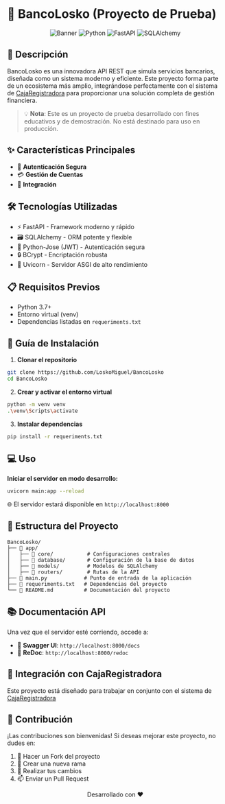 # 🏦 BancoLosko (Proyecto de Prueba)

<div align="center">

![Banner](https://img.shields.io/badge/Status-En%20Desarrollo-green)
![Python](https://img.shields.io/badge/Python-3.7+-blue)
![FastAPI](https://img.shields.io/badge/FastAPI-Latest-009688)
![SQLAlchemy](https://img.shields.io/badge/SQLAlchemy-Latest-red)

</div>

## 🚀 Descripción

BancoLosko es una innovadora API REST que simula servicios bancarios, diseñada como un sistema moderno y eficiente. Este proyecto forma parte de un ecosistema más amplio, integrándose perfectamente con el sistema de [CajaRegistradora](https://github.com/LoskoMiguel/CajaRegistradora) para proporcionar una solución completa de gestión financiera.

> 💡 **Nota**: Este es un proyecto de prueba desarrollado con fines educativos y de demostración. No está destinado para uso en producción.

## ✨ Características Principales

- 🔐 **Autenticación Segura**
- 💳 **Gestión de Cuentas**
- 🔄 **Integración**

## 🛠️ Tecnologías Utilizadas

- ⚡ FastAPI - Framework moderno y rápido
- 🗃️ SQLAlchemy - ORM potente y flexible
- 🔑 Python-Jose (JWT) - Autenticación segura
- 🔒 BCrypt - Encriptación robusta
- 🚀 Uvicorn - Servidor ASGI de alto rendimiento

## 📋 Requisitos Previos

- Python 3.7+
- Entorno virtual (venv)
- Dependencias listadas en `requeriments.txt`

## 🚀 Guía de Instalación

1. **Clonar el repositorio**
```bash
git clone https://github.com/LoskoMiguel/BancoLosko
cd BancoLosko
```

2. **Crear y activar el entorno virtual**
```bash
python -m venv venv
.\venv\Scripts\activate
```

3. **Instalar dependencias**
```bash
pip install -r requeriments.txt
```

## 💻 Uso

**Iniciar el servidor en modo desarrollo:**
```bash
uvicorn main:app --reload
```

🌐 El servidor estará disponible en `http://localhost:8000`

## 📁 Estructura del Proyecto

```
BancoLosko/
├── 📂 app/
│   ├── 📂 core/           # Configuraciones centrales
│   ├── 📂 database/       # Configuración de la base de datos
│   ├── 📂 models/         # Modelos de SQLAlchemy
│   ├── 📂 routers/        # Rutas de la API
├── 📜 main.py            # Punto de entrada de la aplicación
├── 📝 requeriments.txt   # Dependencias del proyecto
└── 📖 README.md          # Documentación del proyecto
```

## 📚 Documentación API

Una vez que el servidor esté corriendo, accede a:
- 📘 **Swagger UI**: `http://localhost:8000/docs`
- 📗 **ReDoc**: `http://localhost:8000/redoc`

## 🔗 Integración con CajaRegistradora

Este proyecto está diseñado para trabajar en conjunto con el sistema de [CajaRegistradora](https://github.com/LoskoMiguel/CajaRegistradora)

## 👥 Contribución

¡Las contribuciones son bienvenidas! Si deseas mejorar este proyecto, no dudes en:

1. 🍴 Hacer un Fork del proyecto
2. 🔧 Crear una nueva rama
3. 📝 Realizar tus cambios
4. 📫 Enviar un Pull Request


<div align="center">
Desarrollado con ❤️
</div>
